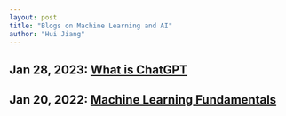 ```yaml
---
layout: post
title: "Blogs on Machine Learning and AI"
author: "Hui Jiang"
---
```


## Jan 28, 2023: [What is ChatGPT](_posts/2023-01-28-What-Is-ChatGPT.md)

## Jan 20, 2022: [Machine Learning Fundamentals](_posts/2022-01-20-Machine-Learning-Fundamentals.md)
